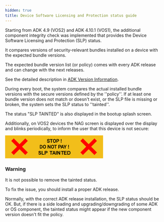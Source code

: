 ```yaml
---
hidden: true
title: Device Software Licensing and Protection status guide
---
```


Starting from ADK 4.9 (VOS2) and ADK 4.10.1 (VOS1), the additional component integrity check was implemented that provides the Device Software Licensing and Protection (SLP) status.

It compares versions of security-relevant bundles installed on a device with the expected bundle versions.

The expected bundle version list (or policy) comes with every ADK release and can change with the next releases.

See the detailed description in <a href="pg_all_packages.md#subsec_comp_pkg_adkversioninfo">ADK Version Information</a>.

During every boot, the system compares the actual installed bundle versions with the secure versions defined by the \'\'policy\'\'. If at least one bundle version does not match or doesn\'t exist, or the SLP file is missing or broken, the system sets the SLP status to \'\'tainted\'\'.

The status \"SLP TAINTED\" is also displayed in the bootup splash screen.

Additionally, on VOS2 devices the NAG screen is displayed over the display and blinks periodically, to inform the user that this device is not secure:

![](slp_tainted.png)

### Warning

It is not possible to remove the tainted status.

To fix the issue, you should install a proper ADK release.

Normally, with the correct ADK release installation, the SLP status should be OK. But, if there is a side loading and upgrading/downgrading of some ADK or OS component, the tainted status might appear if the new component version doesn\'t fit the policy.
